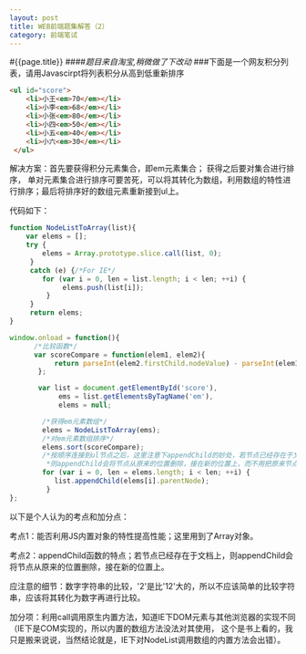 ```yaml
---
layout: post
title: WEB前端题集解答（2）
category: 前端笔试
---
```

#{{page.title}}
####*题目来自淘宝,稍微做了下改动*
###下面是一个网友积分列表，请用Javascirpt将列表积分从高到低重新排序
```html
<ul id="score">
 	<li>小王<em>70</em></li>
	<li>小李<em>68</em></li>
	<li>小张<em>80</em></li>
	<li>小四<em>50</em></li>
	<li>小五<em>40</em></li>
	<li>小六<em>30</em></li>
 </ul>
```
解决方案：首先要获得积分元素集合，即em元素集合； 获得之后要对集合进行排序，
单对元素集合进行排序可要苦死，可以将其转化为数组，利用数组的特性进行排序；最后将排序好的数组元素重新接到ul上。

代码如下：

```javascript
function NodeListToArray(list){
    var elems = [];
    try {
        elems = Array.prototype.slice.call(list, 0);
     }
     catch (e) {/*For IE*/
        for (var i = 0, len = list.length; i < len; ++i) {
             elems.push(list[i]);
         }
     }
     return elems;
}

window.onload = function(){
      /*比较函数*/
      var scoreCompare = function(elem1, elem2){
           return parseInt(elem2.firstChild.nodeValue) - parseInt(elem1.firstChild.nodeValue);
       };

       var list = document.getElementById('score'),
			ems = list.getElementsByTagName('em'),
			elems = null;

        /*获得em元素数组*/
        elems = NodeListToArray(ems);
        /*对em元素数组排序*/
        elems.sort(scoreCompare);
        /*按顺序连接到ul节点之后，这里注意下appendChild的妙处，若节点已经存在于文档上，
         *则appendChild会将节点从原来的位置删除，接在新的位置上，而不用把原来节点复制，移除，再添加*/
        for (var i = 0, len = elems.length; i < len; ++i) {
           list.appendChild(elems[i].parentNode);
         }
};
```
以下是个人认为的考点和加分点：

考点1：能否利用JS内置对象的特性提高性能；这里用到了Array对象。

考点2：appendChild函数的特点；若节点已经存在于文档上，则appendChild会将节点从原来的位置删除，接在新的位置上。

应注意的细节：数字字符串的比较，'2'是比'12'大的，所以不应该简单的比较字符串，应该将其转化为数字再进行比较。

加分项：利用call调用原生内置方法，知道IE下DOM元素与其他浏览器的实现不同
（IE下是COM实现的，所以内置的数组方法没法对其使用，
这个是书上看的，我只是搬来说说，当然结论就是，IE下对NodeList调用数组的内置方法会出错）。